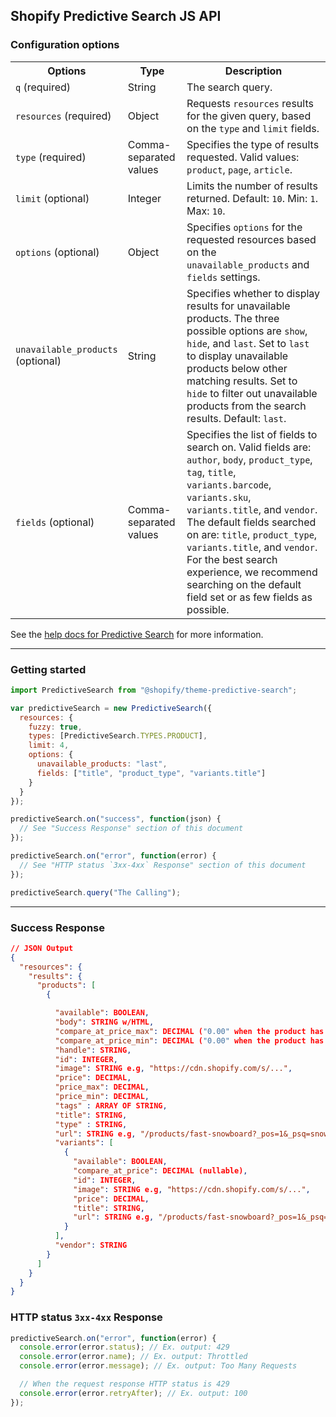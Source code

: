 ## Shopify Predictive Search JS API

### Configuration options

<table>
  <tr>
    <th width="30%">Options</th>
    <th>Type</th>
    <th>Description</th>
  </tr>
  <tr>
    <td><code>q</code> (required)</td>
    <td>String</td>
    <td>The search query.</td>
  </tr>
  <tr>
    <td><code>resources</code> (required)</td>
    <td>Object</td>
    <td>Requests <code>resources</code> results for the given query, based on the <code>type</code> and <code>limit</code> fields.</td>
  </tr>
  <tr>
    <td><code>type</code> (required)</td>
    <td>Comma-separated values</td>
    <td>Specifies the type of results requested. Valid values: <code>product</code>, <code>page</code>, <code>article</code>.</td>
  </tr>
  <tr>
    <td><code>limit</code> (optional)</td>
    <td>Integer</td>
    <td>Limits the number of results returned. Default: <code>10</code>. Min:  <code>1</code>. Max: <code>10</code>.</td>
  </tr>
  <tr>
    <td><code>options</code> (optional)</td>
    <td>Object</td>
    <td>Specifies <code>options</code> for the requested resources based on the <code>unavailable_products</code> and <code>fields</code> settings.</td>
  </tr>
  <tr>
    <td><code>unavailable_products</code> (optional)</td>
    <td>String</td>
    <td>Specifies whether to display results for unavailable products. The three possible options are <code>show</code>, <code>hide</code>, and <code>last</code>. Set to <code>last</code> to display unavailable products below other matching results.  Set to <code>hide</code> to filter out unavailable products from the search results. Default: <code>last</code>.</td>
  </tr>
  <tr>
    <td><code>fields</code> (optional)</td>
    <td>Comma-separated values</td>
    <td>Specifies the list of fields to search on.  Valid fields are: <code>author</code>, <code>body</code>, <code>product_type</code>, <code>tag</code>, <code>title</code>, <code>variants.barcode</code>, <code>variants.sku</code>, <code>variants.title</code>, and <code>vendor</code>.  The default fields searched on are: <code>title</code>, <code>product_type</code>, <code>variants.title</code>, and <code>vendor</code>.  For the best search experience, we recommend searching on the default field set or as few fields as possible.</td>
  </tr>
</table>

See the [help docs for Predictive Search](https://help.shopify.com/en/themes/development/predictive-search) for more information.

---

### Getting started

```javascript
import PredictiveSearch from "@shopify/theme-predictive-search";

var predictiveSearch = new PredictiveSearch({
  resources: {
    fuzzy: true,
    types: [PredictiveSearch.TYPES.PRODUCT],
    limit: 4,
    options: {
      unavailable_products: "last",
      fields: ["title", "product_type", "variants.title"]
    }
  }
});

predictiveSearch.on("success", function(json) {
  // See "Success Response" section of this document
});

predictiveSearch.on("error", function(error) {
  // See "HTTP status `3xx-4xx` Response" section of this document
});

predictiveSearch.query("The Calling");
```

---

### Success Response

```json
// JSON Output
{
  "resources": {
    "results": {
      "products": [
        {

          "available": BOOLEAN,
          "body": STRING w/HTML,
          "compare_at_price_max": DECIMAL ("0.00" when the product has no variants with a "compare_at_price"),
          "compare_at_price_min": DECIMAL ("0.00" when the product has no variants with a "compare_at_price"),
          "handle": STRING,
          "id": INTEGER,
          "image": STRING e.g, "https://cdn.shopify.com/s/...",
          "price": DECIMAL,
          "price_max": DECIMAL,
          "price_min": DECIMAL,
          "tags" : ARRAY OF STRING,
          "title": STRING,
          "type" : STRING,
          "url": STRING e.g, "/products/fast-snowboard?_pos=1&_psq=snowb&_ss=e&_v=1.0",
          "variants": [
            {
              "available": BOOLEAN,
              "compare_at_price": DECIMAL (nullable),
              "id": INTEGER,
              "image": STRING e.g, "https://cdn.shopify.com/s/...",
              "price": DECIMAL,
              "title": STRING,
              "url": STRING e.g, "/products/fast-snowboard?_pos=1&_psq=snowb&_ss=e&_v=1.0"
            }
          ],
          "vendor": STRING
        }
      ]
    }
  }
}
```

### HTTP status `3xx-4xx` Response

```js
predictiveSearch.on("error", function(error) {
  console.error(error.status); // Ex. output: 429
  console.error(error.name); // Ex. output: Throttled
  console.error(error.message); // Ex. output: Too Many Requests

  // When the request response HTTP status is 429
  console.error(error.retryAfter); // Ex. output: 100
});
```
